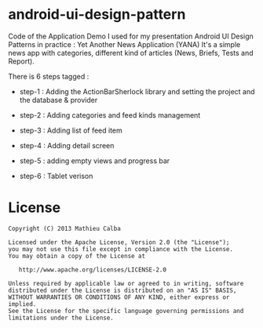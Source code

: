 android-ui-design-pattern
=========================

Code of the Application Demo I used for my presentation Android UI Design Patterns in practice : Yet Another News Application (YANA)
It's a simple news app with categories, different kind of articles (News, Briefs, Tests and Report).

There is 6 steps tagged :

- step-1 :
Adding the ActionBarSherlock library and setting the project and the database & provider

- step-2 :
Adding categories and feed kinds management

- step-3 :
Adding list of feed item

- step-4 :
Adding detail screen

- step-5 :
adding empty views and progress bar

- step-6 :
Tablet verison


License
=======

    Copyright (C) 2013 Mathieu Calba

    Licensed under the Apache License, Version 2.0 (the "License");
    you may not use this file except in compliance with the License.
    You may obtain a copy of the License at

       http://www.apache.org/licenses/LICENSE-2.0

    Unless required by applicable law or agreed to in writing, software
    distributed under the License is distributed on an "AS IS" BASIS,
    WITHOUT WARRANTIES OR CONDITIONS OF ANY KIND, either express or implied.
    See the License for the specific language governing permissions and
    limitations under the License.
